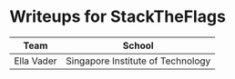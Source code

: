 # Writeups for StackTheFlags

| **Team**   | **School**                        |
|------------|-----------------------------------|
| Ella Vader | Singapore Institute of Technology |
